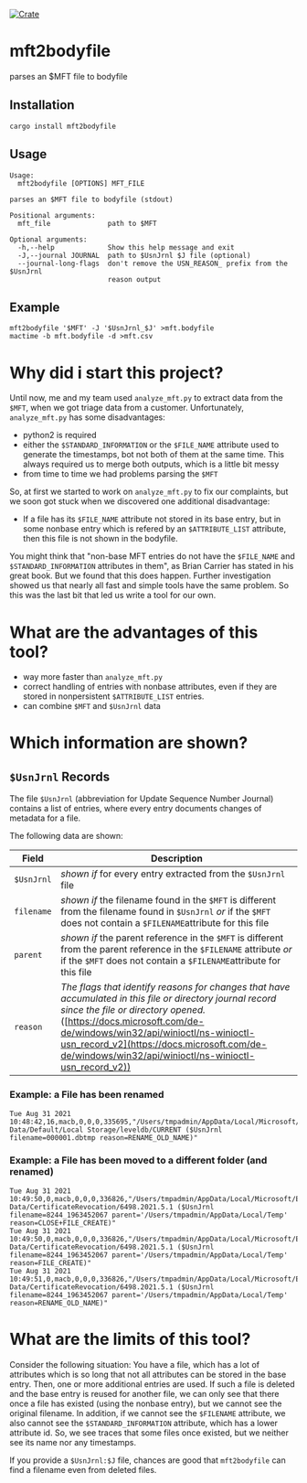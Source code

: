 [![Crate](https://img.shields.io/crates/v/mft2bodyfile.svg)](https://crates.io/crates/mft2bodyfile)

# mft2bodyfile
parses an $MFT file to bodyfile

## Installation

```shell
cargo install mft2bodyfile
```

## Usage

```
Usage:
  mft2bodyfile [OPTIONS] MFT_FILE

parses an $MFT file to bodyfile (stdout)

Positional arguments:
  mft_file              path to $MFT

Optional arguments:
  -h,--help             Show this help message and exit
  -J,--journal JOURNAL  path to $UsnJrnl $J file (optional)
  --journal-long-flags  don't remove the USN_REASON_ prefix from the $UsnJrnl
                        reason output
```

## Example

```shell
mft2bodyfile '$MFT' -J '$UsnJrnl_$J' >mft.bodyfile
mactime -b mft.bodyfile -d >mft.csv
```
# Why did i start this project?

Until now, me and my team used `analyze_mft.py` to extract data from the `$MFT`, when we got triage data from a customer. Unfortunately, `analyze_mft.py` has some disadvantages:
* python2 is required
* either the `$STANDARD_INFORMATION` or the `$FILE_NAME` attribute used to generate the timestamps, bot not both of them at the same time. This always required us to merge both outputs, which is a little bit messy
* from time to time we had problems parsing the `$MFT`

So, at first we started to work on `analyze_mft.py` to fix our complaints, but we soon got stuck when we discovered one additional disadvantage:
* If a file has its `$FILE_NAME` attribute not stored in its base entry, but in some nonbase entry which is refered by an `$ATTRIBUTE_LIST` attribute, then this file is not shown in the bodyfile.

You might think that "non-base MFT entries do not have the `$FILE_NAME` and `$STANDARD_INFORMATION` attributes in them", as Brian Carrier has stated in his great book. But we found that this does happen. Further investigation showed us that nearly all fast and simple tools have the same problem. So this was the last bit that led us write a tool for our own.

# What are the advantages of this tool?

* way more faster than `analyze_mft.py`
* correct handling of entries with nonbase attributes, even if they are stored in nonpersistent `$ATTRIBUTE_LIST` entries.
* can combine `$MFT` and `$UsnJrnl` data

# Which information are shown?

## `$UsnJrnl` Records

The file `$UsnJrnl` (abbreviation for Update Sequence Number Journal) contains a list of entries, where every entry documents changes of metadata for a file.

The following data are shown:

|Field|Description|
|-|----|
|`$UsnJrnl`|*shown if* for every entry extracted from the `$UsnJrnl` file |
|`filename`|*shown if* the filename found in the `$MFT` is different from the filename found in `$UsnJrnl` *or* if the `$MFT` does not contain a `$FILENAME`attribute for this file|
|`parent`|*shown if* the parent reference in the `$MFT` is different from the parent reference in the `$FILENAME` attribute *or* if the `$MFT` does not contain a `$FILENAME`attribute for this file|
|`reason`| *The flags that identify reasons for changes that have accumulated in this file or directory journal record since the file or directory opened.* ([https://docs.microsoft.com/de-de/windows/win32/api/winioctl/ns-winioctl-usn_record_v2](https://docs.microsoft.com/de-de/windows/win32/api/winioctl/ns-winioctl-usn_record_v2))

### Example: a File has been renamed

```
Tue Aug 31 2021 10:48:42,16,macb,0,0,0,335695,"/Users/tmpadmin/AppData/Local/Microsoft/Edge/User Data/Default/Local Storage/leveldb/CURRENT ($UsnJrnl filename=000001.dbtmp reason=RENAME_OLD_NAME)"
```

### Example: a File has been moved to a different folder (and renamed)

```
Tue Aug 31 2021 10:49:50,0,macb,0,0,0,336826,"/Users/tmpadmin/AppData/Local/Microsoft/Edge/User Data/CertificateRevocation/6498.2021.5.1 ($UsnJrnl filename=8244_1963452067 parent='/Users/tmpadmin/AppData/Local/Temp' reason=CLOSE+FILE_CREATE)"
Tue Aug 31 2021 10:49:50,0,macb,0,0,0,336826,"/Users/tmpadmin/AppData/Local/Microsoft/Edge/User Data/CertificateRevocation/6498.2021.5.1 ($UsnJrnl filename=8244_1963452067 parent='/Users/tmpadmin/AppData/Local/Temp' reason=FILE_CREATE)"
Tue Aug 31 2021 10:49:51,0,macb,0,0,0,336826,"/Users/tmpadmin/AppData/Local/Microsoft/Edge/User Data/CertificateRevocation/6498.2021.5.1 ($UsnJrnl filename=8244_1963452067 parent='/Users/tmpadmin/AppData/Local/Temp' reason=RENAME_OLD_NAME)"
```

# What are the limits of this tool?

Consider the following situation: You have a file, which has a lot of attributes which is so long that not all attributes can be stored in the base entry. Then, one or more additional entries are used. If such a file is deleted and the base entry is reused for another file, we can only see that there once a file has existed (using the nonbase entry), but we cannot see the original filename. In addition, if we cannot see the `$FILENAME` attribute, we also cannot see the `$STANDARD_INFORMATION` attribute, which has a lower attribute id. So, we see traces that some files once existed, but we neither see its name nor any timestamps.

If you provide a `$UsnJrnl:$J` file, chances are good that `mft2bodyfile` can find a filename even from deleted files.